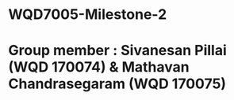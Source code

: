 # WQD7005-Milestone-2
# Group member : Sivanesan Pillai (WQD 170074) & Mathavan Chandrasegaram (WQD 170075)


